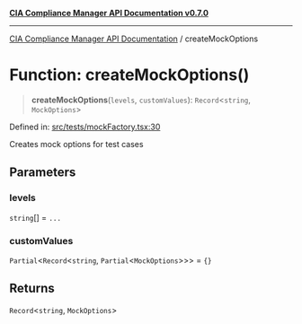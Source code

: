 [**CIA Compliance Manager API Documentation v0.7.0**](../README.md)

***

[CIA Compliance Manager API Documentation](../globals.md) / createMockOptions

# Function: createMockOptions()

> **createMockOptions**(`levels`, `customValues`): `Record`\<`string`, `MockOptions`\>

Defined in: [src/tests/mockFactory.tsx:30](https://github.com/Hack23/cia-compliance-manager/blob/main/src/tests/mockFactory.tsx#L30)

Creates mock options for test cases

## Parameters

### levels

`string`[] = `...`

### customValues

`Partial`\<`Record`\<`string`, `Partial`\<`MockOptions`\>\>\> = `{}`

## Returns

`Record`\<`string`, `MockOptions`\>
